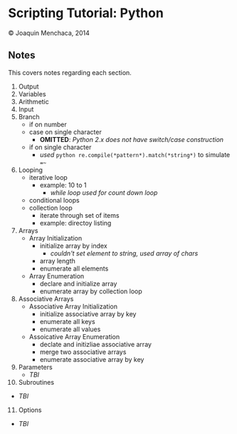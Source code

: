 # Scripting Tutorial: Python

© Joaquin Menchaca, 2014


## Notes 

This covers notes regarding each section.

1. Output
2. Variables
3. Arithmetic
4. Input
5. Branch
   * if on number
   * case on single character
     * **OMITTED**: *Python 2.x does not have switch/case construction* 
   * if on single character
     * *used* ```python re.compile(*pattern*).match(*string*)``` to simulate ```=~``` 
6. Looping
   * iterative loop 
      * example: 10 to 1
        * *while loop used for count down loop* 
   * conditional loops
   * collection loop
      * iterate through set of items 
      * example: directoy listing
7. Arrays
   * Array Initialization
      * initialize array by index
        * *couldn't set element to string, used array of chars* 
      * array length
      * enumerate all elements
   * Array Enumeration 
      * declare and initialize array
      * enumerate array by collection loop
8. Associative Arrays
   * Associative Array Initialization
      * initialize associative array by key
      * enumerate all keys
      * enumerate all values
   * Assoicative Array Enumeration
      * declate and initizliae associative array
      * merge two associative arrays
      * enumerate associative array by key
9. Parameters
   * *TBI*
10. Subroutines
   * *TBI*
11. Options
   * *TBI*
